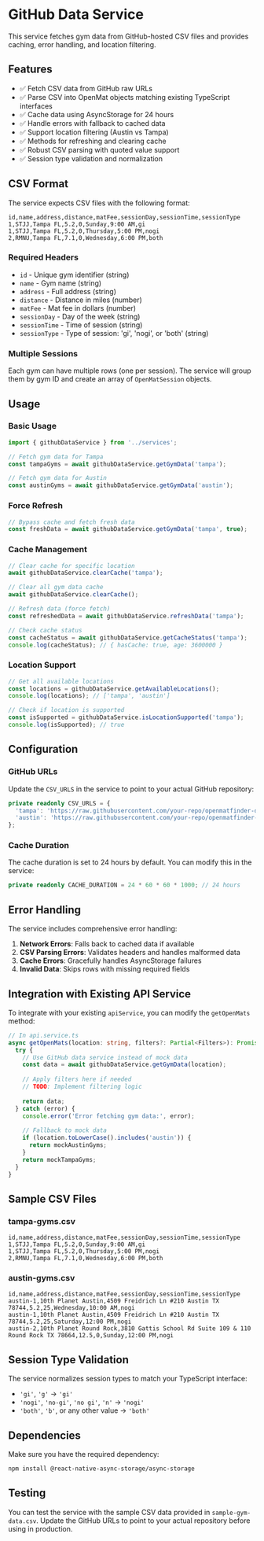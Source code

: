 # GitHub Data Service

This service fetches gym data from GitHub-hosted CSV files and provides caching, error handling, and location filtering.

## Features

- ✅ Fetch CSV data from GitHub raw URLs
- ✅ Parse CSV into OpenMat objects matching existing TypeScript interfaces
- ✅ Cache data using AsyncStorage for 24 hours
- ✅ Handle errors with fallback to cached data
- ✅ Support location filtering (Austin vs Tampa)
- ✅ Methods for refreshing and clearing cache
- ✅ Robust CSV parsing with quoted value support
- ✅ Session type validation and normalization

## CSV Format

The service expects CSV files with the following format:

```csv
id,name,address,distance,matFee,sessionDay,sessionTime,sessionType
1,STJJ,Tampa FL,5.2,0,Sunday,9:00 AM,gi
1,STJJ,Tampa FL,5.2,0,Thursday,5:00 PM,nogi
2,RMNU,Tampa FL,7.1,0,Wednesday,6:00 PM,both
```

### Required Headers

- `id` - Unique gym identifier (string)
- `name` - Gym name (string)
- `address` - Full address (string)
- `distance` - Distance in miles (number)
- `matFee` - Mat fee in dollars (number)
- `sessionDay` - Day of the week (string)
- `sessionTime` - Time of session (string)
- `sessionType` - Type of session: 'gi', 'nogi', or 'both' (string)

### Multiple Sessions

Each gym can have multiple rows (one per session). The service will group them by gym ID and create an array of `OpenMatSession` objects.

## Usage

### Basic Usage

```typescript
import { githubDataService } from '../services';

// Fetch gym data for Tampa
const tampaGyms = await githubDataService.getGymData('tampa');

// Fetch gym data for Austin
const austinGyms = await githubDataService.getGymData('austin');
```

### Force Refresh

```typescript
// Bypass cache and fetch fresh data
const freshData = await githubDataService.getGymData('tampa', true);
```

### Cache Management

```typescript
// Clear cache for specific location
await githubDataService.clearCache('tampa');

// Clear all gym data cache
await githubDataService.clearCache();

// Refresh data (force fetch)
const refreshedData = await githubDataService.refreshData('tampa');

// Check cache status
const cacheStatus = await githubDataService.getCacheStatus('tampa');
console.log(cacheStatus); // { hasCache: true, age: 3600000 }
```

### Location Support

```typescript
// Get all available locations
const locations = githubDataService.getAvailableLocations();
console.log(locations); // ['tampa', 'austin']

// Check if location is supported
const isSupported = githubDataService.isLocationSupported('tampa');
console.log(isSupported); // true
```

## Configuration

### GitHub URLs

Update the `CSV_URLS` in the service to point to your actual GitHub repository:

```typescript
private readonly CSV_URLS = {
  'tampa': 'https://raw.githubusercontent.com/your-repo/openmatfinder-data/main/tampa-gyms.csv',
  'austin': 'https://raw.githubusercontent.com/your-repo/openmatfinder-data/main/austin-gyms.csv'
};
```

### Cache Duration

The cache duration is set to 24 hours by default. You can modify this in the service:

```typescript
private readonly CACHE_DURATION = 24 * 60 * 60 * 1000; // 24 hours
```

## Error Handling

The service includes comprehensive error handling:

1. **Network Errors**: Falls back to cached data if available
2. **CSV Parsing Errors**: Validates headers and handles malformed data
3. **Cache Errors**: Gracefully handles AsyncStorage failures
4. **Invalid Data**: Skips rows with missing required fields

## Integration with Existing API Service

To integrate with your existing `apiService`, you can modify the `getOpenMats` method:

```typescript
// In api.service.ts
async getOpenMats(location: string, filters?: Partial<Filters>): Promise<OpenMat[]> {
  try {
    // Use GitHub data service instead of mock data
    const data = await githubDataService.getGymData(location);
    
    // Apply filters here if needed
    // TODO: Implement filtering logic
    
    return data;
  } catch (error) {
    console.error('Error fetching gym data:', error);
    
    // Fallback to mock data
    if (location.toLowerCase().includes('austin')) {
      return mockAustinGyms;
    }
    return mockTampaGyms;
  }
}
```

## Sample CSV Files

### tampa-gyms.csv
```csv
id,name,address,distance,matFee,sessionDay,sessionTime,sessionType
1,STJJ,Tampa FL,5.2,0,Sunday,9:00 AM,gi
1,STJJ,Tampa FL,5.2,0,Thursday,5:00 PM,nogi
2,RMNU,Tampa FL,7.1,0,Wednesday,6:00 PM,both
```

### austin-gyms.csv
```csv
id,name,address,distance,matFee,sessionDay,sessionTime,sessionType
austin-1,10th Planet Austin,4509 Freidrich Ln #210 Austin TX 78744,5.2,25,Wednesday,10:00 AM,nogi
austin-1,10th Planet Austin,4509 Freidrich Ln #210 Austin TX 78744,5.2,25,Saturday,12:00 PM,nogi
austin-2,10th Planet Round Rock,3810 Gattis School Rd Suite 109 & 110 Round Rock TX 78664,12.5,0,Sunday,12:00 PM,nogi
```

## Session Type Validation

The service normalizes session types to match your TypeScript interface:

- `'gi'`, `'g'` → `'gi'`
- `'nogi'`, `'no-gi'`, `'no gi'`, `'n'` → `'nogi'`
- `'both'`, `'b'`, or any other value → `'both'`

## Dependencies

Make sure you have the required dependency:

```bash
npm install @react-native-async-storage/async-storage
```

## Testing

You can test the service with the sample CSV data provided in `sample-gym-data.csv`. Update the GitHub URLs to point to your actual repository before using in production. 